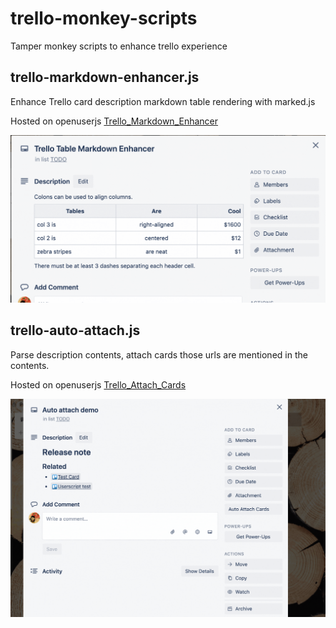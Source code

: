 # trello-monkey-scripts
Tamper monkey scripts to enhance trello experience

## trello-markdown-enhancer.js

Enhance Trello card description markdown table rendering with marked.js

Hosted on openuserjs [Trello_Markdown_Enhancer](https://openuserjs.org/scripts/hikerpig/Trello_Markdown_Enhancer)

![Trello Markdown Enhancer](https://raw.githubusercontent.com/hikerpig/trello-monkey-scripts/master/screenshots/trello-markdown-enhancer.gif)


## trello-auto-attach.js

Parse description contents, attach cards those urls are mentioned in the contents.

Hosted on openuserjs [Trello_Attach_Cards](https://openuserjs.org/scripts/hikerpig/Trello_Attach_Cards)

![Trello_Attach_Cards](https://raw.githubusercontent.com/hikerpig/trello-monkey-scripts/master/screenshots/trello-auto-attach.gif)
